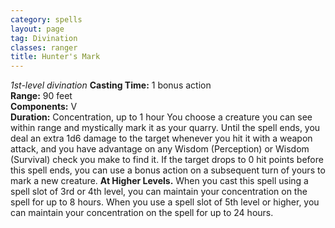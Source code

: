 ```yaml
---
category: spells
layout: page
tag: Divination
classes: ranger
title: Hunter's Mark 
---
```

_1st-level divination_ 
**Casting Time:** 1 bonus action    
**Range:** 90 feet    
**Components:** V    
**Duration:** Concentration, up to 1 hour 
You choose a creature you can see within range and mystically mark it as your quarry. Until the spell ends, you deal an extra 1d6 damage to the target whenever you hit it with a weapon attack, and you have advantage on any Wisdom (Perception) or Wisdom (Survival) check you make to find it. If the target drops to 0 hit points before this spell ends, you can use a bonus action on a subsequent turn of yours to mark a new creature. 
**At Higher Levels.** When you cast this spell using a spell slot of 3rd or 4th level, you can maintain your concentration on the spell for up to 8 hours. When you use a spell slot of 5th level or higher, you can maintain your concentration on the spell for up to 24 hours.
